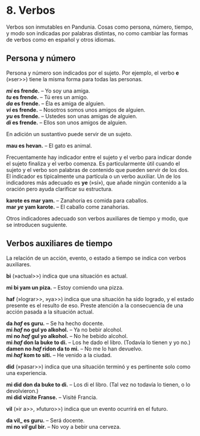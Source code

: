 
# 8. Verbos

Verbos son inmutables en Pandunia.
Cosas como persona, número, tiempo, y modo son indicadas por palabras distintas,
no como cambiar las formas de verbos como en español y otros idiomas.

## Persona y número

Persona y número son indicados por el sujeto.
Por ejemplo, el verbo
**e**
(»ser>>) tiene la misma forma para todas las personas.

**_mi_ es frende.**
– Yo soy una amiga.  
**_tu_ es frende.**
– Tú eres un amigo.  
**_da_ es frende.**
– Éla es amiga de alguien.  
**_vi_ es frende.**
– Nosotros somos unos amigos de alguien.  
**_yu_ es frende.**
– Ustedes son unas amigas de alguien.  
**_di_ es frende.**
– Ellos son unos amigos de alguien.

En adición un sustantivo puede servir de un sujeto.

**mau es hevan.**
– El gato es animal.

Frecuentamente hay indicador entre el sujeto y el verbo
para indicar donde el sujeto finaliza y el verbo comenza.
Es particularmente útil cuando el sujeto y el verbo son palabras de contenido
que pueden servir de los dos.
El indicador es tipicalmente una partícula o un verbo auxiliar.
Un de los indicadores más adecuado es
**ye**
(»sí»),
que añade ningún contenido a la oración
pero ayuda clarificar su estructura.

**karote es mar yam.**
– Zanahoria es comida para caballos.  
**mar _ye_ yam karote.**
– El caballo come zanahorias.

Otros indicadores adecuado son verbos auxiliares de tiempo y modo,
que se introducen suguiente.


## Verbos auxiliares de tiempo

La relación de un acción, evento, o estado a tiempo se indica con verbos auxiliares.

**bi**
(»actual>>)
indica que una situación es actual.

**mi bi yam un piza.**
– Estoy comiendo una pizza.

**haf**
(»lograr>>, »ya>>)
indica que una situación ha sido logrado, y el estado presente es el resulto de eso.
Preste atención a la consecuencia de una acción pasada a la situación actual.

**da _haf_ es guru.**
– Se ha hecho docente.  
**mi _haf_ no gul yo alkohol.**
– Ya no bebir alcohol.  
**mi no _haf_ gul yo alkohol.**
– No he bebido alcohol.  
**mi _haf_ don la buke to di.**
– Los he dado el libro. (Todavía lo tienen y yo no.)  
**damen no _haf_ ridon da to mi.**
– No me lo han devuelvo.  
**mi _haf_ kom to siti.**
– He venido a la ciudad.

**did**
(»pasar>>)
indica que una situación terminó
y es pertinente solo como una experiencia.

**mi did don da buke to di.**
– Los di el libro. (Tal vez no todavía lo tienen, o lo devolvieron.)  
**mi did vizite Franse.**
– Visité Francia.  

**vil**
(»ir a>>, »futuro>>)
indica que un evento ocurrirá en el futuro.

**da vil_ es guru.**
– Será docente.  
**mi no _vil_ gul bir.**
– No voy a bebir una cerveza.


